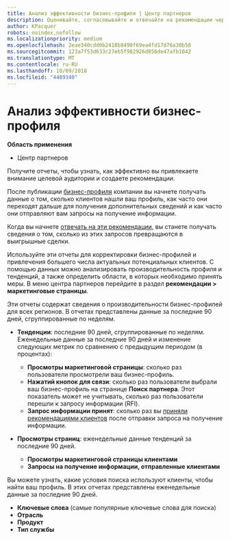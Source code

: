 ```yaml
---
title: Анализ эффективности бизнес-профиля | Центр партнеров
description: Оценивайте, согласовывайте и отвечайте на рекомендации через Центр партнеров.
author: KPacquer
robots: noindex,nofollow
ms.localizationpriority: medium
ms.openlocfilehash: 2eae340cdd0b2418b8498f69ea4fd17d76a30b58
ms.sourcegitcommit: 123a7f53d633c27eb5f982926d856de47afb1042
ms.translationtype: MT
ms.contentlocale: ru-RU
ms.lasthandoff: 10/09/2018
ms.locfileid: "4489340"
---
```

# <a name="analyze-the-effectiveness-of-your-business-profile"></a>Анализ эффективности бизнес-профиля
<!-- 
https://go.microsoft.com/fwlink/?linkid=849120
-->

**Область применения**

-  Центр партнеров

Получите отчеты, чтобы узнать, как эффективно вы привлекаете внимание целевой аудитории и создаете рекомендации.

После публикации [бизнес-профиля](create-a-marketing-profile.md) компании вы начнете получать данные о том, сколько клиентов нашли ваш профиль, как часто они переходят дальше для получения дополнительных сведений и как часто они отправляют вам запросы на получение информации. 

Когда вы начнете [отвечать на эти рекомендации](responding-to-referrals.md), вы станете получать сведения о том, сколько из этих запросов превращаются в выигрышные сделки.

Используйте эти отчеты для корректировки бизнес-профилей и привлечения большего числа актуальных потенциальных клиентов. С помощью данных можно анализировать производительность профиля и тенденций, а также определить области, в которых необходимо принять меры. В меню центра партнеров перейдите в раздел **рекомендации > маркетинговые страницы**.

Эти отчеты содержат сведения о производительности бизнес-профилей для всех регионов. В отчетах представлены данные за последние 90 дней, сгруппированные по неделям.

*  **Тенденции**: последние 90 дней, сгруппированные по неделям. Еженедельные данные за последние 90 дней и изменение следующих метрик по сравнению с предыдущим периодом (в процентах):

   * **Просмотры маркетинговой страницы**: сколько раз пользователи просмотрели ваш бизнес-профиль.
   * **Нажатий кнопок для связи**: сколько раз пользователи выбрали ваш бизнес-профиль на странице **Поиск партнера**. Этот показатель может не учитывать, сколько раз пользователи перешли к запросу информации (RFI).
   * **Запрос информации принят**: сколько раз вы [приняли рекомендациями клиентов](responding-to-referrals.md) после отправки запроса на получение информации.


*  **Просмотры страниц**: еженедельные данные тенденций за последние 90 дней.
   *  **Просмотры маркетинговой страницы клиентами**
   *  **Запросы на получение информации, отправленные клиентами**

Вы можете узнать, какие условия поиска используют клиенты, чтобы найти ваш профиль. В этих отчетах представлены еженедельные данные за последние 90 дней.

*  **Ключевые слова** (самые популярные ключевые слова для поиска) 
*  **Отрасль**
*  **Продукт**
*  **Тип службы**

